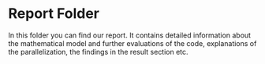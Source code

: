 # Report Folder
In this folder you can find our report. It contains detailed information about the mathematical model and further evaluations of the code, explanations of the parallelization, the findings in the result section etc. 

